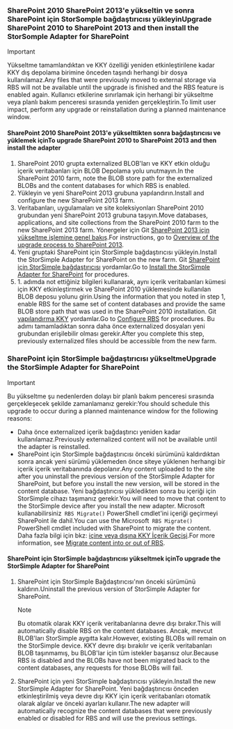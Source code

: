 <!--author=SharS last changed: 9/17/15-->

### <a name="upgrade-sharepoint-2010-to-sharepoint-2013-and-then-install-the-storsomple-adapter-for-sharepoint"></a><span data-ttu-id="1af38-101">SharePoint 2010 SharePoint 2013'e yükseltin ve sonra SharePoint için StorSomple bağdaştırıcısı yükleyin</span><span class="sxs-lookup"><span data-stu-id="1af38-101">Upgrade SharePoint 2010 to SharePoint 2013 and then install the StorSomple Adapter for SharePoint</span></span>
> [!IMPORTANT]
> <span data-ttu-id="1af38-102">Yükseltme tamamlandıktan ve KKY özelliği yeniden etkinleştirilene kadar KKY dış depolama birimine önceden taşındı herhangi bir dosya kullanılamaz.</span><span class="sxs-lookup"><span data-stu-id="1af38-102">Any files that were previously moved to external storage via RBS will not be available until the upgrade is finished and the RBS feature is enabled again.</span></span> <span data-ttu-id="1af38-103">Kullanıcı etkilerine sınırlamak için herhangi bir yükseltme veya planlı bakım penceresi sırasında yeniden gerçekleştirin.</span><span class="sxs-lookup"><span data-stu-id="1af38-103">To limit user impact, perform any upgrade or reinstallation during a planned maintenance window.</span></span>
> 
> 

#### <a name="to-upgrade-sharepoint-2010-to-sharepoint-2013-and-then-install-the-adapter"></a><span data-ttu-id="1af38-104">SharePoint 2010 SharePoint 2013'e yükselttikten sonra bağdaştırıcısı ve yüklemek için</span><span class="sxs-lookup"><span data-stu-id="1af38-104">To upgrade SharePoint 2010 to SharePoint 2013 and then install the adapter</span></span>
1. <span data-ttu-id="1af38-105">SharePoint 2010 grupta externalized BLOB'ları ve KKY etkin olduğu içerik veritabanları için BLOB Depolama yolu unutmayın.</span><span class="sxs-lookup"><span data-stu-id="1af38-105">In the SharePoint 2010 farm, note the BLOB store path for the externalized BLOBs and the content databases for which RBS is enabled.</span></span> 
2. <span data-ttu-id="1af38-106">Yükleyin ve yeni SharePoint 2013 grubuna yapılandırın.</span><span class="sxs-lookup"><span data-stu-id="1af38-106">Install and configure the new SharePoint 2013 farm.</span></span> 
3. <span data-ttu-id="1af38-107">Veritabanları, uygulamaları ve site koleksiyonları SharePoint 2010 grubundan yeni SharePoint 2013 grubuna taşıyın.</span><span class="sxs-lookup"><span data-stu-id="1af38-107">Move databases, applications, and site collections from the SharePoint 2010 farm to the new SharePoint 2013 farm.</span></span> <span data-ttu-id="1af38-108">Yönergeler için Git [SharePoint 2013 için yükseltme işlemine genel bakış](https://technet.microsoft.com/library/cc262483.aspx).</span><span class="sxs-lookup"><span data-stu-id="1af38-108">For instructions, go to [Overview of the upgrade process to SharePoint 2013](https://technet.microsoft.com/library/cc262483.aspx).</span></span>
4. <span data-ttu-id="1af38-109">Yeni gruptaki SharePoint için StorSimple bağdaştırıcısı yükleyin.</span><span class="sxs-lookup"><span data-stu-id="1af38-109">Install the StorSimple Adapter for SharePoint on the new farm.</span></span> <span data-ttu-id="1af38-110">Git [SharePoint için StorSimple bağdaştırıcısı](#install-the-storsimple-adapter-for-sharepoint) yordamlar.</span><span class="sxs-lookup"><span data-stu-id="1af38-110">Go to [Install the StorSimple Adapter for SharePoint](#install-the-storsimple-adapter-for-sharepoint) for procedures.</span></span>
5. <span data-ttu-id="1af38-111">1. adımda not ettiğiniz bilgileri kullanarak, aynı içerik veritabanları kümesi için KKY etkinleştirmek ve SharePoint 2010 yüklemesinde kullanılan BLOB deposu yolunu girin.</span><span class="sxs-lookup"><span data-stu-id="1af38-111">Using the information that you noted in step 1, enable RBS for the same set of content databases and provide the same BLOB store path that was used in the SharePoint 2010 installation.</span></span> <span data-ttu-id="1af38-112">Git [yapılandırma KKY](#configure-rbs) yordamlar.</span><span class="sxs-lookup"><span data-stu-id="1af38-112">Go to [Configure RBS](#configure-rbs) for procedures.</span></span> <span data-ttu-id="1af38-113">Bu adımı tamamladıktan sonra daha önce externalized dosyaları yeni grubundan erişilebilir olması gerekir.</span><span class="sxs-lookup"><span data-stu-id="1af38-113">After you complete this step, previously externalized files should be accessible from the new farm.</span></span> 

### <a name="upgrade-the-storsimple-adapter-for-sharepoint"></a><span data-ttu-id="1af38-114">SharePoint için StorSimple bağdaştırıcısı yükseltme</span><span class="sxs-lookup"><span data-stu-id="1af38-114">Upgrade the StorSimple Adapter for SharePoint</span></span>
> [!IMPORTANT]
> <span data-ttu-id="1af38-115">Bu yükseltme şu nedenlerden dolayı bir planlı bakım penceresi sırasında gerçekleşecek şekilde zamanlamanız gerekir:</span><span class="sxs-lookup"><span data-stu-id="1af38-115">You should schedule this upgrade to occur during a planned maintenance window for the following reasons:</span></span>
> 
> * <span data-ttu-id="1af38-116">Daha önce externalized içerik bağdaştırıcı yeniden kadar kullanılamaz.</span><span class="sxs-lookup"><span data-stu-id="1af38-116">Previously externalized content will not be available until the adapter is reinstalled.</span></span>
> * <span data-ttu-id="1af38-117">SharePoint için StorSimple bağdaştırıcısı önceki sürümünü kaldırdıktan sonra ancak yeni sürümü yüklemeden önce siteye yüklenen herhangi bir içerik içerik veritabanında depolanır.</span><span class="sxs-lookup"><span data-stu-id="1af38-117">Any content uploaded to the site after you uninstall the previous version of the StorSimple Adapter for SharePoint, but before you install the new version, will be stored in the content database.</span></span> <span data-ttu-id="1af38-118">Yeni bağdaştırıcısı yükledikten sonra bu içeriği için StorSimple cihazı taşımanız gerekir.</span><span class="sxs-lookup"><span data-stu-id="1af38-118">You will need to move that content to the StorSimple device after you install the new adapter.</span></span> <span data-ttu-id="1af38-119">Microsoft kullanabilirsiniz` RBS Migrate()` PowerShell cmdlet'ini içeriği geçirmeyi SharePoint ile dahil.</span><span class="sxs-lookup"><span data-stu-id="1af38-119">You can use the Microsoft` RBS Migrate()` PowerShell cmdlet included with SharePoint to migrate the content.</span></span> <span data-ttu-id="1af38-120">Daha fazla bilgi için bkz: [içine veya dışına KKY İçerik Geçişi](https://technet.microsoft.com/library/ff628255.aspx).</span><span class="sxs-lookup"><span data-stu-id="1af38-120">For more information, see [Migrate content into or out of RBS](https://technet.microsoft.com/library/ff628255.aspx).</span></span> 
> 
> 

#### <a name="to-upgrade-the-storsimple-adapter-for-sharepoint"></a><span data-ttu-id="1af38-121">SharePoint için StorSimple bağdaştırıcısı yükseltmek için</span><span class="sxs-lookup"><span data-stu-id="1af38-121">To upgrade the StorSimple Adapter for SharePoint</span></span>
1. <span data-ttu-id="1af38-122">SharePoint için StorSimple Bağdaştırıcısı'nın önceki sürümünü kaldırın.</span><span class="sxs-lookup"><span data-stu-id="1af38-122">Uninstall the previous version of StorSimple Adapter for SharePoint.</span></span>
   
   > [!NOTE]
   > <span data-ttu-id="1af38-123">Bu otomatik olarak KKY içerik veritabanlarına devre dışı bırakır.</span><span class="sxs-lookup"><span data-stu-id="1af38-123">This will automatically disable RBS on the content databases.</span></span> <span data-ttu-id="1af38-124">Ancak, mevcut BLOB'ları StorSimple aygıtta kalır.</span><span class="sxs-lookup"><span data-stu-id="1af38-124">However, existing BLOBs will remain on the StorSimple device.</span></span> <span data-ttu-id="1af38-125">KKY devre dışı bırakılır ve içerik veritabanları BLOB taşınmamış, bu BLOB'lar için tüm istekler başarısız olur.</span><span class="sxs-lookup"><span data-stu-id="1af38-125">Because RBS is disabled and the BLOBs have not been migrated back to the content databases, any requests for those BLOBs will fail.</span></span> 
   > 
   > 
2. <span data-ttu-id="1af38-126">SharePoint için yeni StorSimple bağdaştırıcısı yükleyin.</span><span class="sxs-lookup"><span data-stu-id="1af38-126">Install the new StorSimple Adapter for SharePoint.</span></span> <span data-ttu-id="1af38-127">Yeni bağdaştırıcısı önceden etkinleştirilmiş veya devre dışı KKY için içerik veritabanları otomatik olarak algılar ve önceki ayarları kullanır.</span><span class="sxs-lookup"><span data-stu-id="1af38-127">The new adapter will automatically recognize the content databases that were previously enabled or disabled for RBS and will use the previous settings.</span></span>


